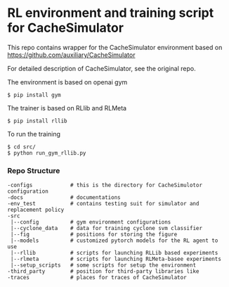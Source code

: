 RL environment and training script for CacheSimulator
==============
This repo contains wrapper for the CacheSimulator environment based on 
https://github.com/auxiliary/CacheSimulator

For detailed description of CacheSimulator, see the original repo.

The environment is based on openai gym

```
$ pip install gym
```

The trainer is based on RLlib and RLMeta

```
$ pip install rllib
```

To run the training

```
$ cd src/
$ python run_gym_rllib.py
```


### Repo Structure 

```
-configs            # this is the directory for CacheSimulotor configuration
-docs               # documentations
-env_test           # contains testing suit for simulator and replacement policy
-src
 |--config          # gym environment configurations
 |--cyclone_data    # data for training cyclone svm classifier
 |--fig             # positions for storing the figure
 |--models          # customized pytorch models for the RL agent to use
 |--rllib           # scripts for launching RLLib based experiments
 |--rlmeta          # scripts for launching RLMeta-basee experiments
 |--setup_scripts   # some scripts for setup the environment
-third_party        # position for third-party libraries like 
-traces             # places for traces of CacheSimulator
```

